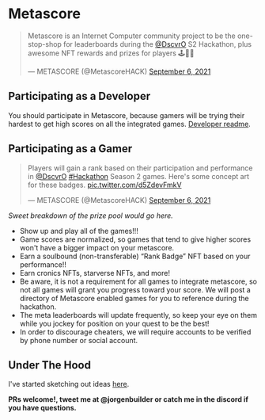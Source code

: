 # Metascore

<blockquote class="twitter-tweet"><p lang="en" dir="ltr">Metascore is an Internet Computer community project to be the one-stop-shop for leaderboards during the <a href="https://twitter.com/DscvrO?ref_src=twsrc%5Etfw">@DscvrO</a> S2 Hackathon, plus awesome NFT rewards and prizes for players 🕹🚀💎</p>&mdash; METASCORE (@MetascoreHACK) <a href="https://twitter.com/MetascoreHACK/status/1434972965351792640?ref_src=twsrc%5Etfw">September 6, 2021</a></blockquote> <script async src="https://platform.twitter.com/widgets.js" charset="utf-8"></script>

## Participating as a Developer

You should participate in Metascore, because gamers will be trying their hardest to get high scores on all the integrated games. [Developer readme](./developers.md).

## Participating as a Gamer

<blockquote class="twitter-tweet"><p lang="en" dir="ltr">Players will gain a rank based on their participation and performance in <a href="https://twitter.com/DscvrO?ref_src=twsrc%5Etfw">@DscvrO</a> <a href="https://twitter.com/hashtag/Hackathon?src=hash&amp;ref_src=twsrc%5Etfw">#Hackathon</a> Season 2 games. Here&#39;s some concept art for these badges. <a href="https://t.co/d5ZdevFmkV">pic.twitter.com/d5ZdevFmkV</a></p>&mdash; METASCORE (@MetascoreHACK) <a href="https://twitter.com/MetascoreHACK/status/1434975215319076864?ref_src=twsrc%5Etfw">September 6, 2021</a></blockquote> <script async src="https://platform.twitter.com/widgets.js" charset="utf-8"></script>

*Sweet breakdown of the prize pool would go here.*

- Show up and play all of the games!!!
- Game scores are normalized, so games that tend to give higher scores won't have a bigger impact on your metascore.
- Earn a soulbound (non-transferable) “Rank Badge” NFT based on your performance!!
- Earn cronics NFTs, starverse NFTs, and more!
- Be aware, it is not a requirement for all games to integrate metascore, so not all games will grant you progress toward your score. We will post a directory of Metascore enabled games for you to reference during the hackathon.
- The meta leaderboards will update frequently, so keep your eye on them while you jockey for position on your quest to be the best!
- In order to discourage cheaters, we will require accounts to be verified by phone number or social account.

## Under The Hood

I've started sketching out ideas [here](./technical.md).

**PRs welcome!, tweet me at @jorgenbuilder or catch me in the discord if you have questions.** 

